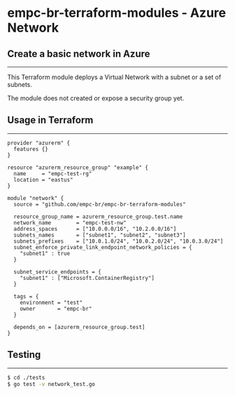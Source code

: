 # empc-br-terraform-modules - Azure Network

## Create a basic network in Azure
---
This Terraform module deploys a Virtual Network with a subnet or a set of subnets.

The module does not created or expose a security group yet.

## Usage in Terraform
---
```hcl
provider "azurerm" {
  features {}
}

resource "azurerm_resource_group" "example" {
  name     = "empc-test-rg"
  location = "eastus"
}

module "network" {
  source = "github.com/empc-br/empc-br-terraform-modules"

  resource_group_name = azurerm_resource_group.test.name
  network_name        = "empc-test-nw"
  address_spaces      = ["10.0.0.0/16", "10.2.0.0/16"]
  subnets_names       = ["subnet1", "subnet2", "subnet3"]
  subnets_prefixes    = ["10.0.1.0/24", "10.0.2.0/24", "10.0.3.0/24"]
  subnet_enforce_private_link_endpoint_network_policies = {
    "subnet1" : true
  }

  subnet_service_endpoints = {
    "subnet1" : ["Microsoft.ContainerRegistry"]
  }

  tags = {
    environment = "test"
    owner       = "empc-br"
  }

  depends_on = [azurerm_resource_group.test]
}
```

## Testing
---
```bash
$ cd ./tests
$ go test -v network_test.go
```